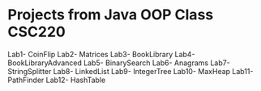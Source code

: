 # Projects from Java OOP Class CSC220

Lab1- CoinFlip
Lab2- Matrices
Lab3- BookLibrary
Lab4- BookLibraryAdvanced
Lab5- BinarySearch
Lab6- Anagrams
Lab7- StringSplitter
Lab8- LinkedList
Lab9- IntegerTree
Lab10- MaxHeap
Lab11- PathFinder
Lab12- HashTable
